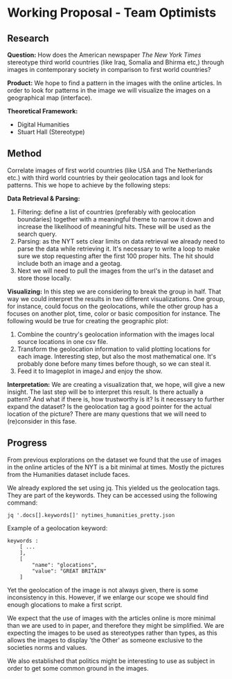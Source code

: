 # Working Proposal - Team Optimists

## Research

**Question:**
How does the American newspaper *The New York Times* stereotype third world countries (like Iraq, Somalia and Bhirma etc,) through images in contemporary society in comparison to first world countries?

**Product:**
We hope to find a pattern in the images with the online articles. In order to look for patterns in the image we will visualize the images on a geographical map (interface).

**Theoretical Framework:**
- Digital Humanities
- Stuart Hall (Stereotype)

## Method

Correlate images of first world countries (like USA and The Netherlands etc.) with third world countries by their geolocation tags and look for patterns. This we hope to achieve by the following steps:

**Data Retrieval & Parsing:**

1. Filtering: define a list of countries (preferably with geolocation boundaries) together with a meaningful theme to narrow it down and increase the likelihood of meaningful hits. These will be used as the search query. 
2. Parsing: as the NYT sets clear limits on data retrieval we already need to parse the data while retrieving it. It's necessary to write a loop to make sure we stop requesting after the first 100 proper hits. The hit should include both an image and a geotag. 
3. Next we will need to pull the images from the url's in the dataset and store those locally.

**Visualizing:**
In this step we are considering to break the group in half. That way we could interpret the results in two different visualizations. One group, for instance, could focus on the geolocations, while the other group has a focuses on another plot, time, color or basic composition for instance. The following would be true for creating the geographic plot:

1. Combine the country's geolocation information with the images local source locations in one csv file.
2. Transform the geolocation information to valid plotting locations for each image. Interesting step, but also the most mathematical one. It's probably done before many times before though, so we can steal it.
3. Feed it to Imageplot in imageJ and enjoy the show.

**Interpretation:**
We are creating a visualization that, we hope, will give a new insight. The last step will be to interpret this result. Is there actually a pattern? And what if there is, how trustworthy is it? Is it necessary to further expand the dataset? Is the geolocation tag a good pointer for the actual location of the picture? There are many questions that we will need to (re)consider in this fase. 

## Progress

From previous explorations on the dataset we found that the use of images in the online articles of the NYT is a bit minimal at times. Mostly the pictures from the Humanities dataset include faces. 

We already explored the set using jq. This yielded us the geolocation tags. They are part of the keywords. They can be accessed using the following command:

	jq '.docs[].keywords[]' nytimes_humanities_pretty.json

Example of a geolocation keyword: 
	
	keywords : 
		[ ...
		],
		[
			"name": "glocations",
			"value": "GREAT BRITAIN"
		]

Yet the geolocation of the image is not always given, there is some inconsistency in this. However, if we enlarge our scope we should find enough glocations to make a first script. 

We expect that the use of images with the articles online is more minimal than we are used to in paper, and therefore they might be simplified. We are expecting the images to be used as stereotypes rather than types, as this allows the images to display 'the Other' as someone exclusive to the societies norms and values. 

We also established that politics might be interesting to use as subject in order to get some common ground in the images. 